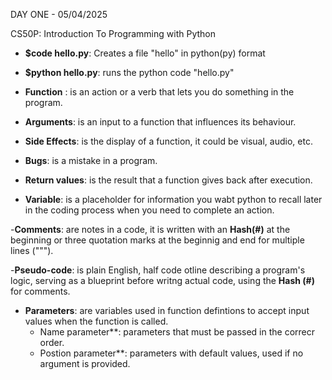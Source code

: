 DAY ONE - 05/04/2025

CS50P: Introduction To Programming with Python

- **$code hello.py**: Creates a file "hello" in python(py) format

- **$python hello.py**: runs the python code "hello.py"

- **Function** : is an action or a verb that lets you do something in the program.

- **Arguments**: is an input to a function that influences its behaviour.

- **Side Effects**: is the display of a function, it could be visual, audio, etc.

- **Bugs**: is a mistake in a program.

- **Return values**: is the result that a function gives back after execution.

- **Variable**: is a placeholder for information you wabt python to recall later in the coding process when you need to complete an action.

-**Comments**: are notes in a code, it is written with an **Hash(#)** at the beginning or three quotation marks at the beginnig and end for multiple lines (""").

-**Pseudo-code**: is plain English, half code otline describing a program's logic, serving as a blueprint before writng actual code, using the **Hash (#)** for comments.

-   **Parameters**: are variables used in function defintions to accept input values when the function is called.
    * Name parameter**: parameters that must be passed in the correcr order.
    * Postion parameter**: parameters with default values, used if no argument is provided.

 